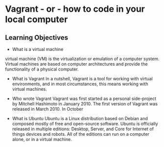 # Vagrant - or - how to code in your local computer

## Learning Objectives

* What is a virtual machine

virtual machine (VM) is the virtualization or emulation of a computer system. Virtual machines are based on computer architectures and provide the functionality of a physical computer.


* What is Vagrant
In a nutshell, Vagrant is a tool for working with virtual environments, and in most circumstances, this means working with virtual machines.


* Who wrote Vagrant
Vagrant was first started as a personal side-project by Mitchell Hashimoto in January 2010. The first version of Vagrant was released in March 2010. In October


* What is Ubuntu
Ubuntu is a Linux distribution based on Debian and composed mostly of free and open-source software. Ubuntu is officially released in multiple editions: Desktop, Server, and Core for Internet of things devices and robots. All of the editions can run on a computer alone, or in a virtual machine.

